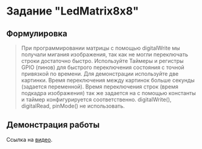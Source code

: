 #  Задание "LedMatrix8x8"

## Формулировка

> При программировании матрицы с помощью digitalWrite мы получали мигания изображения, так как не могли переключать строки достаточно быстро. Используйте Таймеры и регистры GPIO (пинов) для быстрого переключения состояния с точной привязкой по времени. Для демонстрации используйте две картинки. Время переключения между картинок больше секунды (задается переменной). Время переключения строк (время подкадра изображения) так же задается на с помощью константы и таймер конфигурируется соответственно. digitalWrite(), digitalRead, pinMode()  не использовать.

## Демонстрация работы

Ссылка на [видео](https://drive.google.com/file/d/18PFnY6M96vghZE_Bq-HW6CA_9iE4eQfJ/view?usp=sharing).
